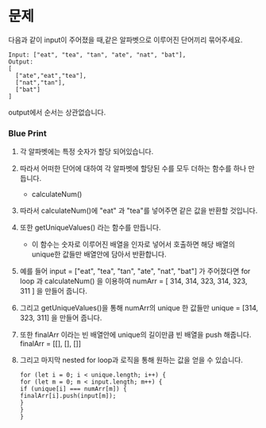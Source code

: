# 문제

다음과 같이 input이 주어졌을 때,같은 알파벳으로 이루어진 단어끼리 묶어주세요.

```
Input: ["eat", "tea", "tan", "ate", "nat", "bat"],
Output:
[
  ["ate","eat","tea"],
  ["nat","tan"],
  ["bat"]
]
```

output에서 순서는 상관없습니다.

### Blue Print

1. 각 알파벳에는 특정 숫자가 할당 되어있습니다.
2. 따라서 어떠한 단어에 대하여 각 알파벳에 할당된 수를 모두 더하는 함수를 하나 만듭니다.
   - calculateNum()
3. 따라서 calculateNum()에 "eat" 과 "tea"를 넣어주면 같은 값을 반환할 것입니다.
4. 또한 getUniqueValues() 라는 함수를 만듭니다.

   - 이 함수는 숫자로 이루어진 배열을 인자로 넣어서 호출하면 해당 배열의 unique한 값들만 배열안에 담아서 반환합니다.

5. 예를 들어 input = ["eat", "tea", "tan", "ate", "nat", "bat"] 가 주어졌다면
   for loop 과 calculateNum() 을 이용하여 numArr = [ 314, 314, 323, 314, 323, 311 ] 을 만들어 줍니다.

6. 그리고 getUniqueValues()을 통해 numArr의 unique 한 값들만 unique = [314, 323, 311] 을 만들어 줍니다.

7. 또한 finalArr 이라는 빈 배열안에 unique의 길이만큼 빈 배열을 push 해줍니다.
   finalArr = [[], [], []]

8. 그리고 마지막 nested for loop과 로직을 통해 원하는 값을 얻을 수 있습니다.
   ```
   for (let i = 0; i < unique.length; i++) {
   for (let m = 0; m < input.length; m++) {
   if (unique[i] === numArr[m]) {
   finalArr[i].push(input[m]);
   }
   }
   }
   ```

```

```
